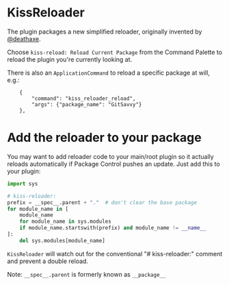 # KissReloader

The plugin packages a new simplified reloader, originally invented by [@deathaxe](https://github.com/deathaxe).

Choose `kiss-reload: Reload Current Package` from the Command Palette to reload
the plugin you're currently looking at.

There is also an `ApplicationCommand` to reload a specific package at will, e.g.:

```json5
    {
        "command": "kiss_reloader_reload",
        "args": {"package_name": "GitSavvy"}
    },
```

# Add the reloader to your package

You may want to add reloader code to your main/root plugin so it actually reloads
automatically if Package Control pushes an update.  Just add this to your plugin:

```python
import sys

# kiss-reloader:
prefix = __spec__.parent + "."  # don't clear the base package
for module_name in [
    module_name
    for module_name in sys.modules
    if module_name.startswith(prefix) and module_name != __name__
]:
    del sys.modules[module_name]
```

`KissReloader` will watch out for the conventional "# kiss-reloader:" comment
and prevent a double reload.

Note: `__spec__.parent` is formerly known as `__package__`
